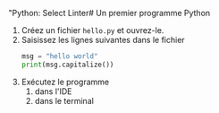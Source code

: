"Python: Select Linter# Un premier programme Python

1. Créez un fichier `hello.py` et ouvrez-le.
1. Saisissez les lignes suivantes dans le fichier
    ```python
    msg = "hello world"
    print(msg.capitalize())
    ```
1. Exécutez le programme
    1. dans l'IDE
    1. dans le terminal
